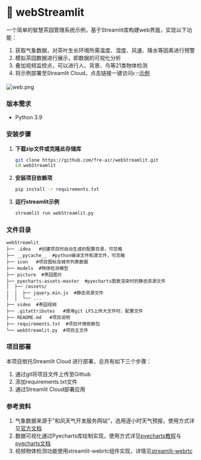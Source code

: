 # 🍵 webStreamlit
一个简单的智慧茶园管理系统示例，基于Streamlit库构建web界面，实现以下功能：

1. 获取气象数据，对茶叶生长环境所需温度、湿度、风速、降水等因素进行预警
2. 模拟茶园数据进行展示，即数据的可视化分析
3. 叠加视频监控点，可以进行人、背景、鸟等21类物体检测
4. 将示例部署至Streamlit Cloud，点击链接一键访问👉[示例](https://fre-air-webstreamlit-webstreamlit-e8tmh8.streamlit.app/)

![web.png](..%2FwebStreamlit-main%2Fpicture%2Fweb.png)


### 版本需求
- Python 3.9


### 安装步骤
1. **下载zip文件或克隆此存储库**
   ```bash
   git clone https://github.com/fre-air/webStreamlit.git
   cd webStreamlit
   ```

2. **安装项目依赖项**
   ```bash
   pip install -r requirements.txt
   ```

3. **运行streamlit示例**

   ```bash
   streamlit run webStreamlit.py
   ```

### 文件目录
```
webStreamlit
├── .idea   #创建项目时自动生成的配置目录，可忽略
├── __pycache__  #python编译文件和源文件，可忽略
├── icon   #项目图标及城市列表数据
├── models  #物体检测模型
├── picture  #茶园图片
├── pyecharts-assets-master  #pyecharts图表渲染时的静态资源文件
│  ├── /assets/
│  │  ├── jquery.min.js  #静态资源文件
│  │  └── ...
├── video  #茶园视频
├── .gitattributes   #使用git LFS上传大文件时，配置文件
├── README.md   #项目说明
├── requirements.txt  #项目环境依赖包
└── webStreamlit.py  #项目主文件
```

### 项目部署
本项目依托Streamlit Cloud 进行部署，总共有如下三个步骤：

1. 通过git将项目文件上传至Github
2. 添加requirements.txt文件
3. 通过Streamlit Cloud部署应用


### 参考资料
1. 气象数据来源于"和风天气开发服务网站"，选用逐小时天气预报，使用方式详见[官方文档](https://dev.qweather.com/docs/api/)
2. 数据可视化通过Pyecharts库绘制实现，使用方式详见[pyecharts教程](https://www.heywhale.com/mw/project/5eb7958f366f4d002d783d4a)与[pyecharts文档](https://05x-docs.pyecharts.org/#/zh-cn/charts_base)
3. 视频物体检测功能使用streamlit-webrtc组件实现，详情见[streamlit-webrtc](https://github.com/whitphx/streamlit-webrtc)